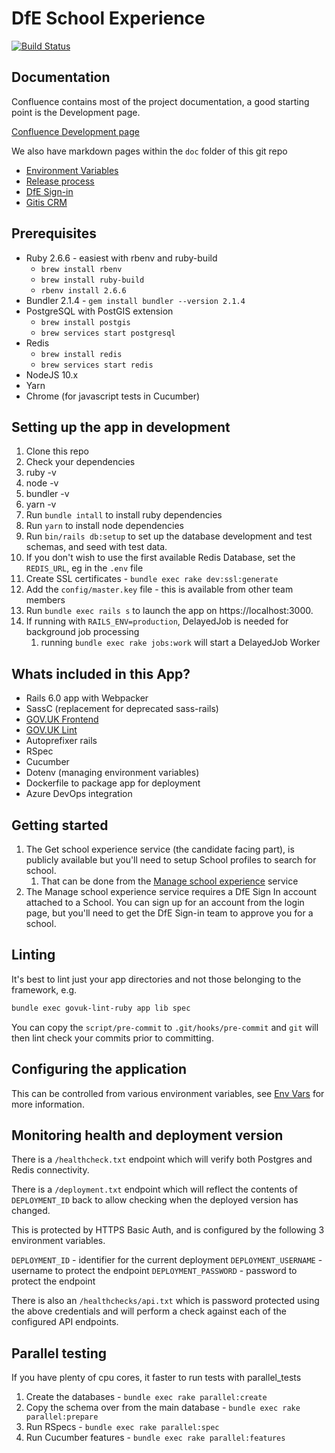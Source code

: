 # DfE School Experience

[![Build Status](https://dfe-ssp.visualstudio.com/School-Experience/_apis/build/status/School-Experience-CI?branchName=master)](https://dfe-ssp.visualstudio.com/School-Experience/_build/latest?definitionId=33&branchName=master)

## Documentation

Confluence contains most of the project documentation, a good starting point is
the Development page.

[Confluence Development page](https://dfedigital.atlassian.net/wiki/spaces/SE/pages/945618970/Development)

We also have markdown pages within the `doc` folder of this git repo

- [Environment Variables](doc/env-vars.md)
- [Release process](doc/release-process.md)
- [DfE Sign-in](doc/dfe-sigin.md)
- [Gitis CRM](doc/gitis-crm.md)

## Prerequisites

- Ruby 2.6.6 - easiest with rbenv and ruby-build
  - `brew install rbenv`
  - `brew install ruby-build`
  - `rbenv install 2.6.6`
- Bundler 2.1.4 - `gem install bundler --version 2.1.4`
- PostgreSQL with PostGIS extension
  - `brew install postgis`
  - `brew services start postgresql`
- Redis
  - `brew install redis`
  - `brew services start redis`
- NodeJS 10.x
- Yarn
- Chrome (for javascript tests in Cucumber)

## Setting up the app in development

1. Clone this repo
2. Check your dependencies
  1. ruby -v
  2. node -v
  3. bundler -v
  4. yarn -v
2. Run `bundle intall` to install ruby dependencies
3. Run `yarn` to install node dependencies
4. Run `bin/rails db:setup` to set up the database development and test schemas, and seed with test data.
5. If you don't wish to use the first available Redis Database, set the `REDIS_URL`, eg in the `.env` file
6. Create SSL certificates - `bundle exec rake dev:ssl:generate`
7. Add the `config/master.key` file - this is available from other team members
8. Run `bundle exec rails s` to launch the app on https://localhost:3000.
9. If running with `RAILS_ENV=production`, DelayedJob is needed for background job processing
   1. running `bundle exec rake jobs:work` will start a DelayedJob Worker

## Whats included in this App?

- Rails 6.0 app with Webpacker
- SassC (replacement for deprecated sass-rails)
- [GOV.UK Frontend](https://github.com/alphagov/govuk-frontend)
- [GOV.UK Lint](https://github.com/alphagov/rubocop-govuk)
- Autoprefixer rails
- RSpec
- Cucumber
- Dotenv (managing environment variables)
- Dockerfile to package app for deployment
- Azure DevOps integration

## Getting started

1. The Get school experience service (the candidate facing part), is publicly
available but you'll need to setup School profiles to search for school.
   1. That can be done from the [Manage school experience](https://localhost:3000/schools) service
2. The Manage school experience service requires a DfE Sign In account attached
to a School. You can sign up for an account from the login page, but you'll
need to get the DfE Sign-in team to approve you for a school.

## Linting

It's best to lint just your app directories and not those belonging to the framework, e.g.

```bash
bundle exec govuk-lint-ruby app lib spec
```

You can copy the `script/pre-commit` to `.git/hooks/pre-commit` and `git` will
then lint check your commits prior to committing.

## Configuring the application

This can be controlled from various environment variables, see
[Env Vars](doc/env-vars.md) for more information.

## Monitoring health and deployment version

There is a `/healthcheck.txt` endpoint which will verify both Postgres and
Redis connectivity.

There is a `/deployment.txt` endpoint which will reflect the contents of
`DEPLOYMENT_ID` back to allow checking when the deployed version has changed.

This is protected by HTTPS Basic Auth, and is configured by the following 3
environment variables.

`DEPLOYMENT_ID` - identifier for the current deployment
`DEPLOYMENT_USERNAME` - username to protect the endpoint
`DEPLOYMENT_PASSWORD` - password to protect the endpoint

There is also an `/healthchecks/api.txt` which is password protected using the
above credentials and will perform a check against each of the configured API
endpoints.

## Parallel testing

If you have plenty of cpu cores, it faster to run tests with parallel_tests

1. Create the databases - `bundle exec rake parallel:create`
2. Copy the schema over from the main database - `bundle exec rake parallel:prepare`
3. Run RSpecs - `bundle exec rake parallel:spec`
3. Run Cucumber features - `bundle exec rake parallel:features`

